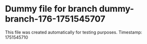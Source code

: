 # Dummy file for branch dummy-branch-176-1751545707

This file was created automatically for testing purposes.
Timestamp: 1751545710